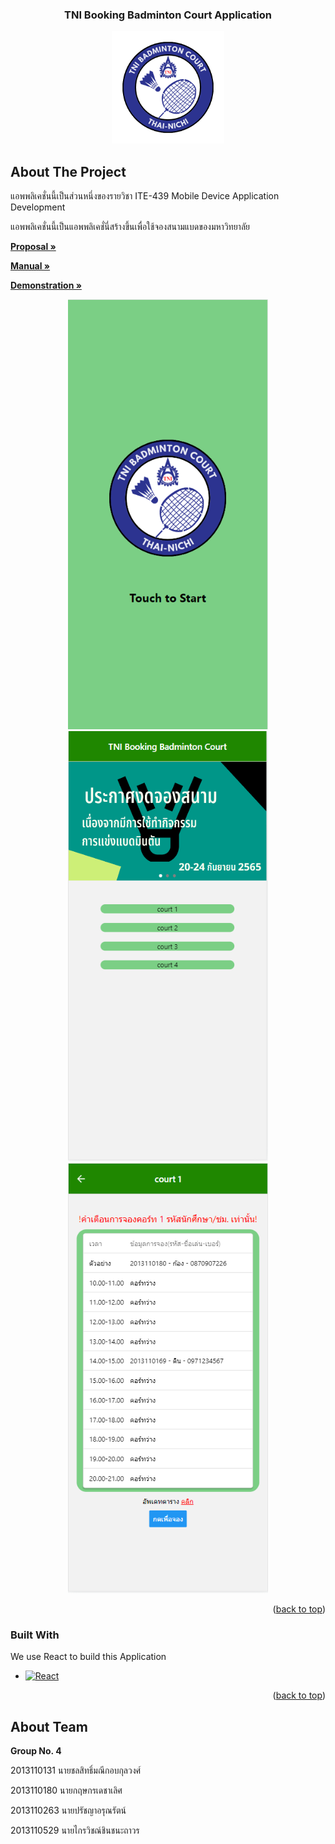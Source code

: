 <a name="readme-top"></a>

<!-- PROJECT LOGO -->
<div align="center">
  <h3 align="center">TNI Booking Badminton Court Application</h3>
  <a href="https://github.com/LittleT0fu/ReactNativeFinalProject">
    <img src="image/logo.png" alt="Logo" width="180" height="180">
  </a>
</div>




<!-- ABOUT THE PROJECT -->
## About The Project
แอพพลิเคชั่นนี้เป็นส่วนหนึ่งของรายวิชา ITE-439 Mobile Device Application Development

แอพพลิเคชั่นนี้เป็นแอพพลิเคชั่นี่สร้างขึ้นเพื่อใช้จองสนามแบดของมหาวิทยาลัย

<a href="https://github.com/LittleT0fu/ReactNativeFinalProject/blob/main/Documents/%E0%B9%81%E0%B8%9A%E0%B8%9A%E0%B8%99%E0%B8%B3%E0%B9%80%E0%B8%AA%E0%B8%99%E0%B8%AD%E0%B9%82%E0%B8%84%E0%B8%A3%E0%B8%87%E0%B8%81%E0%B8%B2%E0%B8%A3%20(Project%20Proposal).pdf" ><strong>Proposal »</strong> </a>

<a href="https://github.com/LittleT0fu/ReactNativeFinalProject/blob/main/Documents/TNI%20Booking%20Badminton%20Court%20Manual.pdf" ><strong>Manual »</strong> </a>

<a href="https://github.com/LittleT0fu/ReactNativeFinalProject/blob/main/Documents/TNI%20Booking%20Badminton%20Court%20Manual.pdf" ><strong>Demonstration »</strong> </a>

<div align="center">
  <a href="https://github.com/LittleT0fu/ReactNativeFinalProject">
    <img src="Documents/image/start_screen.png" alt="Logo" width="320" height="688">
    <img src="Documents/image/menu_screen.png" alt="Logo" width="320" height="688">
    <img src="Documents/image/detail_screen.png" alt="Logo" width="320" height="688">
  </a>
</div>

<p align="right">(<a href="#readme-top">back to top</a>)</p>



### Built With

We use React to build this Application

* [![React][React.js]][React-url]


<p align="right">(<a href="#readme-top">back to top</a>)</p>





<!-- About Team -->
## About Team

<strong>Group No. 4</strong>

2013110131 นายชลสิทธิ์มณีกอบกุลวงศ์

2013110180 นายกฤษกรเดชาเลิศ

2013110263 นายปรัชญาอรุณรัตน์

2013110529 นายไกรวิชณ์ชินชนะถาวร



<!-- MARKDOWN LINKS & IMAGES -->
<!-- https://www.markdownguide.org/basic-syntax/#reference-style-links -->

[React.js]: https://img.shields.io/badge/React-20232A?style=for-the-badge&logo=react&logoColor=61DAFB
[React-url]: https://reactjs.org/
